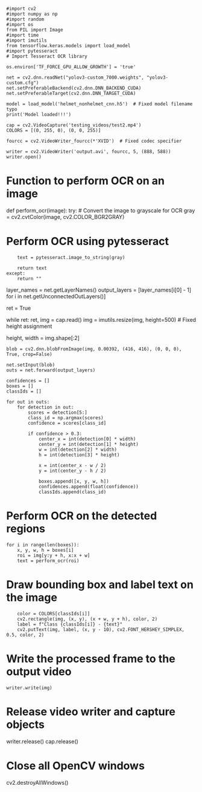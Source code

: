     #import cv2
    #import numpy as np
    #import random
    #import os
    from PIL import Image
    #import time
    #import imutils
    from tensorflow.keras.models import load_model
    #import pytesseract  
    # Import Tesseract OCR library
    
    os.environ['TF_FORCE_GPU_ALLOW_GROWTH'] = 'true'
    
    net = cv2.dnn.readNet("yolov3-custom_7000.weights", "yolov3-custom.cfg")
    net.setPreferableBackend(cv2.dnn.DNN_BACKEND_CUDA)
    net.setPreferableTarget(cv2.dnn.DNN_TARGET_CUDA)
    
    model = load_model('helmet_nonhelmet_cnn.h5')  # Fixed model filename typo
    print('Model loaded!!!')
    
    cap = cv2.VideoCapture('testing_videos/test2.mp4')
    COLORS = [(0, 255, 0), (0, 0, 255)]
    
    fourcc = cv2.VideoWriter_fourcc(*'XVID')  # Fixed codec specifier
    
    writer = cv2.VideoWriter('output.avi', fourcc, 5, (888, 588))
    writer.open()

# Function to perform OCR on an image
def perform_ocr(image):
    try:
        # Convert the image to grayscale for OCR
        gray = cv2.cvtColor(image, cv2.COLOR_BGR2GRAY)
        
   # Perform OCR using pytesseract
        text = pytesseract.image_to_string(gray)
        
        return text
    except:
        return ""

layer_names = net.getLayerNames()
output_layers = [layer_names[i[0] - 1] for i in net.getUnconnectedOutLayers()]

ret = True

while ret:
    ret, img = cap.read()
    img = imutils.resize(img, height=500)  # Fixed height assignment
    
   height, width = img.shape[:2]

    blob = cv2.dnn.blobFromImage(img, 0.00392, (416, 416), (0, 0, 0), True, crop=False)

    net.setInput(blob)
    outs = net.forward(output_layers)

    confidences = []
    boxes = []
    classIds = []

    for out in outs:
        for detection in out:
            scores = detection[5:]
            class_id = np.argmax(scores)
            confidence = scores[class_id]

            if confidence > 0.3:
                center_x = int(detection[0] * width)
                center_y = int(detection[1] * height)
                w = int(detection[2] * width)
                h = int(detection[3] * height)

                x = int(center_x - w / 2)
                y = int(center_y - h / 2)

                boxes.append([x, y, w, h])
                confidences.append(float(confidence))
                classIds.append(class_id)

 # Perform OCR on the detected regions
    for i in range(len(boxes)):
        x, y, w, h = boxes[i]
        roi = img[y:y + h, x:x + w]
        text = perform_ocr(roi)
        
   # Draw bounding box and label text on the image
        color = COLORS[classIds[i]]
        cv2.rectangle(img, (x, y), (x + w, y + h), color, 2)
        label = f"Class {classIds[i]} - {text}"
        cv2.putText(img, label, (x, y - 10), cv2.FONT_HERSHEY_SIMPLEX, 0.5, color, 2)

# Write the processed frame to the output video
    writer.write(img)

# Release video writer and capture objects
writer.release()
cap.release()

# Close all OpenCV windows
cv2.destroyAllWindows()

